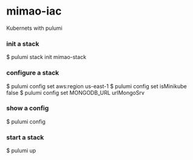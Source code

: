 # mimao-iac
Kubernets with pulumi 

### init a stack
$ pulumi stack init mimao-stack

### configure a stack
$ pulumi config set aws:region us-east-1
$ pulumi config set isMinikube false
$ pulumi config set MONGODB_URL urlMongoSrv

### show a config
$ pulumi config

### start a stack
$ pulumi up